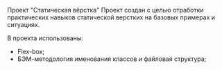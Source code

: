 Проект "Статическая вёрстка"
Проект создан с целью отработки практических навыков статической верстких на базовых примерах и ситуациях.

В проекта использованы:
- Flex-box;
- БЭМ-методология именования классов и файловая структура;
